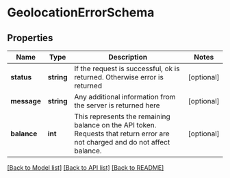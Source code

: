 # GeolocationErrorSchema

## Properties
Name | Type | Description | Notes
------------ | ------------- | ------------- | -------------
**status** | **string** | If the request is successful, ok is returned. Otherwise error is returned | [optional] 
**message** | **string** | Any additional information from the server is returned here | [optional] 
**balance** | **int** | This represents the remaining balance on the API token. Requests that return error are not charged and do not affect balance. | [optional] 

[[Back to Model list]](../README.md#documentation-for-models) [[Back to API list]](../README.md#documentation-for-api-endpoints) [[Back to README]](../README.md)


